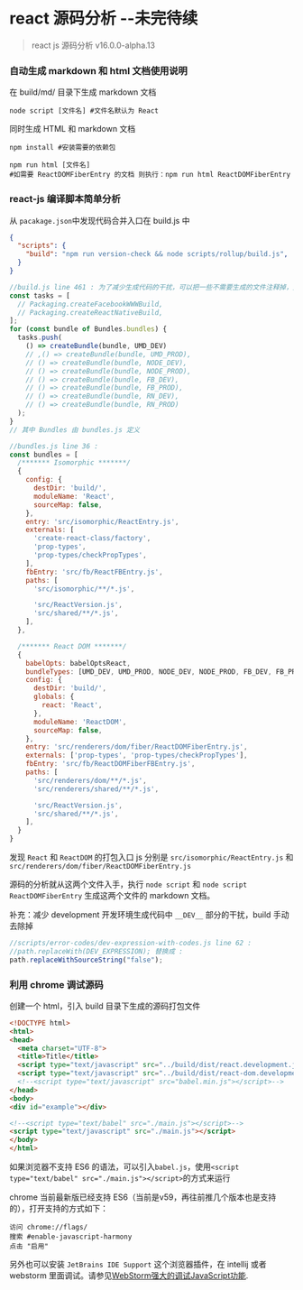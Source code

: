 # react 源码分析 --未完待续
> react js 源码分析 v16.0.0-alpha.13

### 自动生成 markdown 和 html 文档使用说明
在 build/md/ 目录下生成 markdown 文档
```shell
node script [文件名] #文件名默认为 React
```


同时生成 HTML 和 markdown 文档

```shell
npm install #安装需要的依赖包

npm run html [文件名]
#如需要 ReactDOMFiberEntry 的文档 则执行：npm run html ReactDOMFiberEntry
```


### react-js 编译脚本简单分析
从 `pacakage.json`中发现代码合并入口在 build.js 中
```json
{
  "scripts": {
    "build": "npm run version-check && node scripts/rollup/build.js",
  }
}
```
```javascript
//build.js line 461 : 为了减少生成代码的干扰，可以把一些不需要生成的文件注释掉，只保留 dev 环境下的 umd 代码
const tasks = [
  // Packaging.createFacebookWWWBuild,
  // Packaging.createReactNativeBuild,
];
for (const bundle of Bundles.bundles) {
  tasks.push(
    () => createBundle(bundle, UMD_DEV)
    // ,() => createBundle(bundle, UMD_PROD),
    // () => createBundle(bundle, NODE_DEV),
    // () => createBundle(bundle, NODE_PROD),
    // () => createBundle(bundle, FB_DEV),
    // () => createBundle(bundle, FB_PROD),
    // () => createBundle(bundle, RN_DEV),
    // () => createBundle(bundle, RN_PROD)
  );
}
// 其中 Bundles 由 bundles.js 定义
```
```javascript
//bundles.js line 36 :
const bundles = [
  /******* Isomorphic *******/
  {
    config: {
      destDir: 'build/',
      moduleName: 'React',
      sourceMap: false,
    },
    entry: 'src/isomorphic/ReactEntry.js',
    externals: [
      'create-react-class/factory',
      'prop-types',
      'prop-types/checkPropTypes',
    ],
    fbEntry: 'src/fb/ReactFBEntry.js',
    paths: [
      'src/isomorphic/**/*.js',

      'src/ReactVersion.js',
      'src/shared/**/*.js',
    ],
  },

  /******* React DOM *******/
  {
    babelOpts: babelOptsReact,
    bundleTypes: [UMD_DEV, UMD_PROD, NODE_DEV, NODE_PROD, FB_DEV, FB_PROD],
    config: {
      destDir: 'build/',
      globals: {
        react: 'React',
      },
      moduleName: 'ReactDOM',
      sourceMap: false,
    },
    entry: 'src/renderers/dom/fiber/ReactDOMFiberEntry.js',
    externals: ['prop-types', 'prop-types/checkPropTypes'],
    fbEntry: 'src/fb/ReactDOMFiberFBEntry.js',
    paths: [
      'src/renderers/dom/**/*.js',
      'src/renderers/shared/**/*.js',

      'src/ReactVersion.js',
      'src/shared/**/*.js',
    ],
  }
}
```
发现 `React` 和 `ReactDOM` 的打包入口 js 分别是 `src/isomorphic/ReactEntry.js` 和 `src/renderers/dom/fiber/ReactDOMFiberEntry.js`

源码的分析就从这两个文件入手，执行 `node script` 和 `node script ReactDOMFiberEntry` 生成这两个文件的 markdown 文档。

补充：减少 development 开发环境生成代码中 `__DEV__` 部分的干扰，build 手动去除掉
```javascript
//scripts/error-codes/dev-expression-with-codes.js line 62 :
//path.replaceWith(DEV_EXPRESSION); 替换成 :
path.replaceWithSourceString("false");
```
### 利用 chrome 调试源码
创建一个 html，引入 build 目录下生成的源码打包文件
```html
<!DOCTYPE html>
<html>
<head>
  <meta charset="UTF-8">
  <title>Title</title>
  <script type="text/javascript" src="../build/dist/react.development.js"></script>
  <script type="text/javascript" src="../build/dist/react-dom.development.js"></script>
  <!--<script type="text/javascript" src="babel.min.js"></script>-->
</head>
<body>
<div id="example"></div>

<!--<script type="text/babel" src="./main.js"></script>-->
<script type="text/javascript" src="./main.js"></script>
</body>
</html>
```
如果浏览器不支持 ES6 的语法，可以引入`babel.js`，使用`<script type="text/babel" src="./main.js"></script>`的方式来运行

chrome 当前最新版已经支持 ES6（当前是v59，再往前推几个版本也是支持的），打开支持的方式如下：
```
访问 chrome://flags/
搜索 #enable-javascript-harmony
点击 "启用"
```
另外也可以安装 `JetBrains IDE Support` 这个浏览器插件，在 intellij 或者 webstorm 里面调试。请参见[WebStorm强大的调试JavaScript功能](http://blog.csdn.net/sujun10/article/details/54139560).